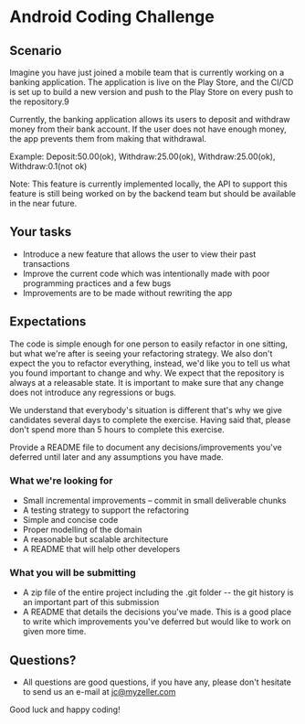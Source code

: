 # Android Coding Challenge

## Scenario
Imagine you have just joined a mobile team that is currently working on a banking application.
The application is live on the Play Store, and the CI/CD is set up to build a new version and push to the Play Store on every push to the repository.9

Currently, the banking application allows its users to deposit and withdraw money from their bank account. 
If the user does not have enough money, the app prevents them from making that withdrawal.

Example: Deposit:50.00(ok), Withdraw:25.00(ok), Withdraw:25.00(ok), Withdraw:0.1(not ok)

Note: This feature is currently implemented locally, the API to support this feature is still being worked on by the backend team but should be available in the near future.   

## Your tasks
- Introduce a new feature that allows the user to view their past transactions
- Improve the current code which was intentionally made with poor programming practices and a few bugs
- Improvements are to be made without rewriting the app

## Expectations
The code is simple enough for one person to easily refactor in one sitting, but what we're after is seeing your refactoring strategy.
We also don't expect the you to refactor everything, instead, we'd like you to tell us what you found important to change and why.
We expect that the repository is always at a releasable state. It is important to make sure that any change does not introduce any regressions or bugs.

We understand that everybody's situation is different that's why we give candidates several days to complete the exercise. 
Having said that, please don't spend more than 5 hours to complete this exercise. 

Provide a README file to document any decisions/improvements you've deferred until later and any assumptions you have made.

### What we're looking for
- Small incremental improvements – commit in small deliverable chunks
- A testing strategy to support the refactoring
- Simple and concise code
- Proper modelling of the domain
- A reasonable but scalable architecture
- A README that will help other developers

### What you will be submitting
- A zip file of the entire project including the .git folder -- the git history is an important part of this submission
- A README that details the decisions you've made. This is a good place to write which improvements you've deferred but would like to work on given more time.

## Questions?
- All questions are good questions, if you have any, please don't hesitate to send us an e-mail at jc@myzeller.com

Good luck and happy coding!
